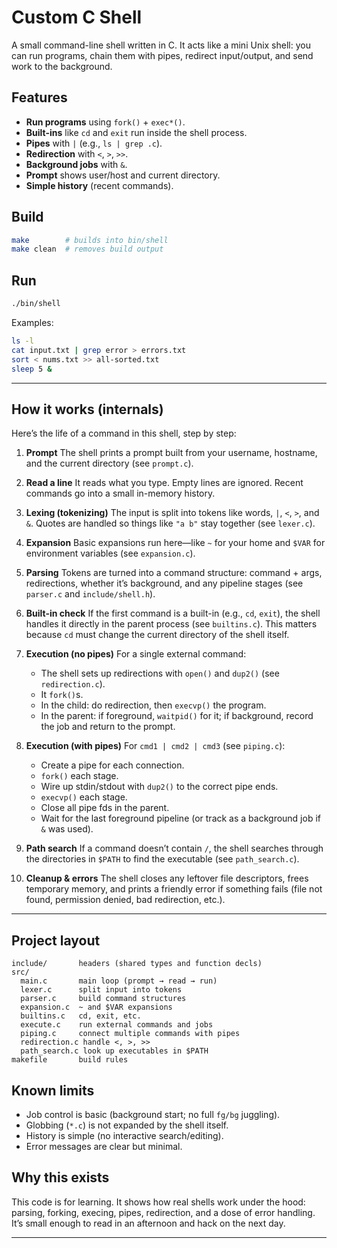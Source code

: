 # Custom C Shell

A small command-line shell written in C. It acts like a mini Unix shell: you can run programs, chain them with pipes, redirect input/output, and send work to the background.

## Features

* **Run programs** using `fork()` + `exec*()`.
* **Built-ins** like `cd` and `exit` run inside the shell process.
* **Pipes** with `|` (e.g., `ls | grep .c`).
* **Redirection** with `<`, `>`, `>>`.
* **Background jobs** with `&`.
* **Prompt** shows user/host and current directory.
* **Simple history** (recent commands).

## Build

```bash
make        # builds into bin/shell
make clean  # removes build output
```

## Run

```bash
./bin/shell
```

Examples:

```bash
ls -l
cat input.txt | grep error > errors.txt
sort < nums.txt >> all-sorted.txt
sleep 5 &
```

---

## How it works (internals)

Here’s the life of a command in this shell, step by step:

1. **Prompt**
   The shell prints a prompt built from your username, hostname, and the current directory (see `prompt.c`).

2. **Read a line**
   It reads what you type. Empty lines are ignored. Recent commands go into a small in-memory history.

3. **Lexing (tokenizing)**
   The input is split into tokens like words, `|`, `<`, `>`, and `&`. Quotes are handled so things like `"a b"` stay together (see `lexer.c`).

4. **Expansion**
   Basic expansions run here—like `~` for your home and `$VAR` for environment variables (see `expansion.c`).

5. **Parsing**
   Tokens are turned into a command structure: command + args, redirections, whether it’s background, and any pipeline stages (see `parser.c` and `include/shell.h`).

6. **Built-in check**
   If the first command is a built-in (e.g., `cd`, `exit`), the shell handles it directly in the parent process (see `builtins.c`). This matters because `cd` must change the current directory of the shell itself.

7. **Execution (no pipes)**
   For a single external command:

   * The shell sets up redirections with `open()` and `dup2()` (see `redirection.c`).
   * It `fork()`s.
   * In the child: do redirection, then `execvp()` the program.
   * In the parent: if foreground, `waitpid()` for it; if background, record the job and return to the prompt.

8. **Execution (with pipes)**
   For `cmd1 | cmd2 | cmd3` (see `piping.c`):

   * Create a pipe for each connection.
   * `fork()` each stage.
   * Wire up stdin/stdout with `dup2()` to the correct pipe ends.
   * `execvp()` each stage.
   * Close all pipe fds in the parent.
   * Wait for the last foreground pipeline (or track as a background job if `&` was used).

9. **Path search**
   If a command doesn’t contain `/`, the shell searches through the directories in `$PATH` to find the executable (see `path_search.c`).

10. **Cleanup & errors**
    The shell closes any leftover file descriptors, frees temporary memory, and prints a friendly error if something fails (file not found, permission denied, bad redirection, etc.).

---

## Project layout

```
include/       headers (shared types and function decls)
src/
  main.c       main loop (prompt → read → run)
  lexer.c      split input into tokens
  parser.c     build command structures
  expansion.c  ~ and $VAR expansions
  builtins.c   cd, exit, etc.
  execute.c    run external commands and jobs
  piping.c     connect multiple commands with pipes
  redirection.c handle <, >, >>
  path_search.c look up executables in $PATH
makefile       build rules
```

## Known limits

* Job control is basic (background start; no full `fg/bg` juggling).
* Globbing (`*.c`) is not expanded by the shell itself.
* History is simple (no interactive search/editing).
* Error messages are clear but minimal.

## Why this exists

This code is for learning. It shows how real shells work under the hood: parsing, forking, execing, pipes, redirection, and a dose of error handling. It’s small enough to read in an afternoon and hack on the next day.

---


